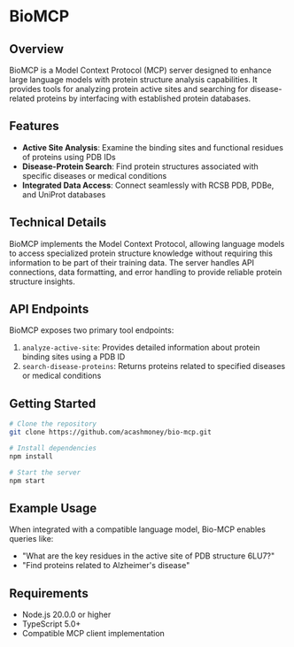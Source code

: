# BioMCP

## Overview

BioMCP is a Model Context Protocol (MCP) server designed to enhance large language models with protein structure analysis capabilities. It provides tools for analyzing protein active sites and searching for disease-related proteins by interfacing with established protein databases.

## Features

- **Active Site Analysis**: Examine the binding sites and functional residues of proteins using PDB IDs
- **Disease-Protein Search**: Find protein structures associated with specific diseases or medical conditions
- **Integrated Data Access**: Connect seamlessly with RCSB PDB, PDBe, and UniProt databases

## Technical Details

BioMCP implements the Model Context Protocol, allowing language models to access specialized protein structure knowledge without requiring this information to be part of their training data. The server handles API connections, data formatting, and error handling to provide reliable protein structure insights.

## API Endpoints

BioMCP exposes two primary tool endpoints:

1. `analyze-active-site`: Provides detailed information about protein binding sites using a PDB ID
2. `search-disease-proteins`: Returns proteins related to specified diseases or medical conditions

## Getting Started

```bash
# Clone the repository
git clone https://github.com/acashmoney/bio-mcp.git

# Install dependencies
npm install

# Start the server
npm start
```

## Example Usage

When integrated with a compatible language model, Bio-MCP enables queries like:

- "What are the key residues in the active site of PDB structure 6LU7?"
- "Find proteins related to Alzheimer's disease"

## Requirements

- Node.js 20.0.0 or higher
- TypeScript 5.0+
- Compatible MCP client implementation
